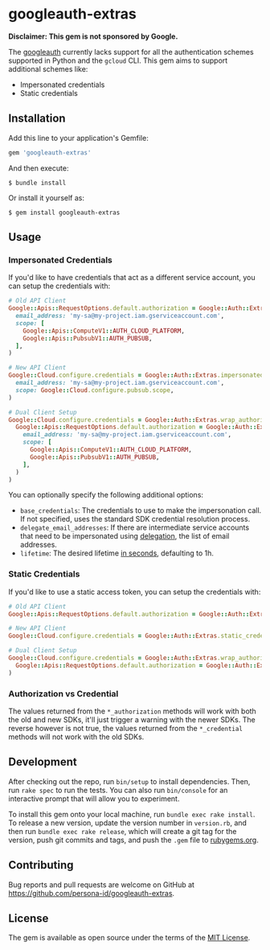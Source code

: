# googleauth-extras

**Disclaimer: This gem is not sponsored by Google.**

The [googleauth](https://github.com/googleapis/google-auth-library-ruby) currently lacks support for all the authentication schemes supported in Python and the `gcloud` CLI. This gem aims to support additional schemes like:

- Impersonated credentials
- Static credentials

## Installation

Add this line to your application's Gemfile:

```ruby
gem 'googleauth-extras'
```

And then execute:

    $ bundle install

Or install it yourself as:

    $ gem install googleauth-extras

## Usage

### Impersonated Credentials

If you'd like to have credentials that act as a different service account, you can setup the credentials with:

```ruby
# Old API Client
Google::Apis::RequestOptions.default.authorization = Google::Auth::Extras.impersonated_authorization(
  email_address: 'my-sa@my-project.iam.gserviceaccount.com',
  scope: [
    Google::Apis::ComputeV1::AUTH_CLOUD_PLATFORM,
    Google::Apis::PubsubV1::AUTH_PUBSUB,
  ],
)

# New API Client
Google::Cloud.configure.credentials = Google::Auth::Extras.impersonated_credential(
  email_address: 'my-sa@my-project.iam.gserviceaccount.com',
  scope: Google::Cloud.configure.pubsub.scope,
)

# Dual Client Setup
Google::Cloud.configure.credentials = Google::Auth::Extras.wrap_authorization(
  Google::Apis::RequestOptions.default.authorization = Google::Auth::Extras.impersonated_authorization(
    email_address: 'my-sa@my-project.iam.gserviceaccount.com',
    scope: [
      Google::Apis::ComputeV1::AUTH_CLOUD_PLATFORM,
      Google::Apis::PubsubV1::AUTH_PUBSUB,
    ],
  )
)
```

You can optionally specify the following additional options:

- `base_credentials`: The credentials to use to make the impersonation call. If not specified, uses the standard SDK credential resolution process.
- `delegate_email_addresses`: If there are intermediate service accounts that need to be impersonated using [delegation](https://cloud.google.com/iam/docs/create-short-lived-credentials-delegated#sa-credentials-permissions), the list of email addresses.
- `lifetime`: The desired lifetime [in seconds](https://cloud.google.com/iam/docs/reference/credentials/rest/v1/projects.serviceAccounts/generateAccessToken), defaulting to 1h.

### Static Credentials

If you'd like to use a static access token, you can setup the credentials with:

```ruby
# Old API Client
Google::Apis::RequestOptions.default.authorization = Google::Auth::Extras.static_authorization('my-access-token')

# New API Client
Google::Cloud.configure.credentials = Google::Auth::Extras.static_credential('my-access-token')

# Dual Client Setup
Google::Cloud.configure.credentials = Google::Auth::Extras.wrap_authorization(
  Google::Apis::RequestOptions.default.authorization = Google::Auth::Extras.static_authorization('my-access-token')
)
```

### Authorization vs Credential

The values returned from the `*_authorization` methods will work with both the old and new SDKs, it'll just trigger a warning with the newer SDKs. The reverse however is not true, the values returned from the `*_credential` methods will not work with the old SDKs.

## Development

After checking out the repo, run `bin/setup` to install dependencies. Then, run `rake spec` to run the tests. You can also run `bin/console` for an interactive prompt that will allow you to experiment.

To install this gem onto your local machine, run `bundle exec rake install`. To release a new version, update the version number in `version.rb`, and then run `bundle exec rake release`, which will create a git tag for the version, push git commits and tags, and push the `.gem` file to [rubygems.org](https://rubygems.org).

## Contributing

Bug reports and pull requests are welcome on GitHub at https://github.com/persona-id/googleauth-extras.

## License

The gem is available as open source under the terms of the [MIT License](https://opensource.org/licenses/MIT).
